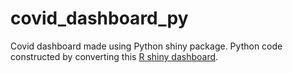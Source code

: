# covid_dashboard_py
Covid dashboard made using Python shiny package. Python code constructed by converting this [R shiny dashboard](https://github.com/mbreshock/covid_dashboard). 
